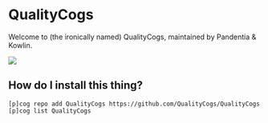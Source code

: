 # QualityCogs
Welcome to (the ironically named) QualityCogs, maintained by Pandentia & Kowlin.

[<img src="https://img.shields.io/badge/Cogs-Red--DiscordBot-red.svg">](https://github.com/Twentysix26/Red-DiscordBot)

## How do I install this thing?
```
[p]cog repo add QualityCogs https://github.com/QualityCogs/QualityCogs
[p]cog list QualityCogs
```
